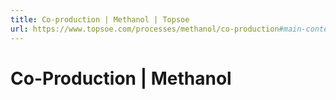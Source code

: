 ```yaml
---
title: Co-production | Methanol | Topsoe
url: https://www.topsoe.com/processes/methanol/co-production#main-content
---
```


# Co-Production | Methanol